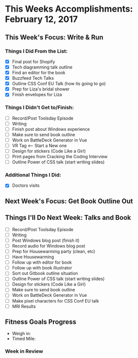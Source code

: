 # This Weeks Accomplishments: February 12, 2017

## This Week's Focus: Write & Run

### Things I Did From the List:

- [x] Final post for Shopify
- [x] Tech diagramming talk outline
- [x] Find an editor for the book
- [x] Buzzfeed Tech Talks
- [x] Outline CSS Conf EU Talk (how its going to go)
- [x] Prep for Liza's bridal shower
- [x] Finish envelopes for Liza

### Things I Didn't Get to/Finish:

- [ ] Record/Post Toolsday Episode
- [ ] Writing
- [ ] Finish post about Windows experience
- [ ] Make sure to send book outline
- [ ] Work on BattleDeck Generator in Vue
- [ ] VR Tag <-- Start a New one
- [ ] Design for stickers (Code Like a Girl)
- [ ] Print pages from Cracking the Coding Interview
- [ ] Outline Power of CSS talk (start writing slides)

### Additional Things I Did:

- [x] Doctors visits

## Next Week's Focus: Get Book Outline Out

## Things I'll Do Next Week: Talks and Book

- [ ] Record/Post Toolsday Episode
- [ ] Writing
- [ ] Post Windows blog post (finish it)
- [ ] Record audio for Windows blog post
- [ ] Prep for Housewarming party (clean, etc)
- [ ] Have Housewarming
- [ ] Follow up with editor for book
- [ ] Follow up with book illustrator
- [ ] Sort out Gitbook outline situation
- [ ] Outline Power of CSS talk (start writing slides)
- [ ] Design for stickers (Code Like a Girl)
- [ ] Make sure to send book outline
- [ ] Work on BattleDeck Generator in Vue
- [ ] Make pixel characters for CSS Conf EU talk
- [ ] MRI Results

## Fitness Goals Progress

- Weigh in:
- Timed Mile:

### Week in Review
